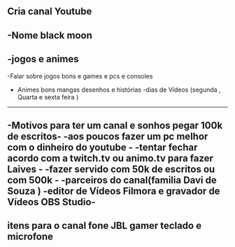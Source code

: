 Cria canal Youtube
-------------------------------------------------------------------------------
-Nome black moon
-------------------------------------------------------------------------------
-jogos e animes 
-------------------------------------------------------------------------------
-Falar sobre jogos bons e games e pcs e consoles 
- Animes bons mangas desenhos e histórias 
-dias de Vídeos (segunda , Quarta e sexta feira )
-------------------------------------------------------------------------------
-Motivos para ter um canal e sonhos pegar 100k de escritos-
-aos poucos fazer um pc melhor com o dinheiro do youtube -
-tentar fechar acordo com a twitch.tv ou animo.tv para fazer Laives -
-fazer servido com 50k de escritos ou com 500k -
-parceiros do canal(familia Davi de Souza )
-editor de Vídeos Filmora e gravador de Vídeos OBS Studio-
--------------------------------------------------------------------------------
itens para o canal 
fone JBL gamer 
teclado e microfone 
--------------------------------------------------------------------------------
